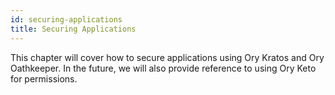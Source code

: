 ```yaml
---
id: securing-applications
title: Securing Applications
---
```


This chapter will cover how to secure applications using Ory Kratos and Ory
Oathkeeper. In the future, we will also provide reference to using Ory Keto for
permissions.
